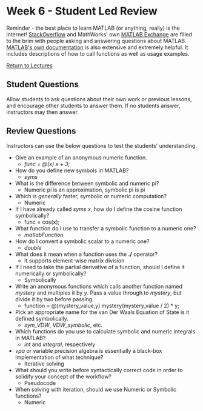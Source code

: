 # Week 6 - Student Led Review
Reminder - the best place to learn MATLAB (or anything, really) is the internet! [StackOverflow](https://stackoverflow.com) and MathWorks' own [MATLAB Exchange](https://www.mathworks.com/matlabcentral/)
are filled to the brim with people asking and answering questions about MATLAB. [MATLAB's own documentation](https://www.mathworks.com/help/matlab/) is also extensive and extremely helpful.
It includes descriptions of how to call functions as well as usage examples.

[Return to Lectures](https://jacksonburns.github.io/MATLAB-Start-to-Finish/Lectures/Lectures-Landing-Page)

## Student Questions
Allow students to ask questions about their own work or previous lessons, and encourage other students to answer them. If no students answer, instructors
may then answer.

## Review Questions
Instructors can use the below questions to test the students' understanding.

- Give an example of an anonymous numeric function.
	- *func = @(x) x + 3;*
- How do you define new symbols in MATLAB?
	- *syms*
- What is the difference between symbolic and numeric pi?
	- Numeric pi is an approximation, symbolic pi is pi
- Which is *generally* faster, symbolic or numeric computation?
	- Numeric
- If I have already called *syms x*, how do I define the cosine function symbolically?
	- func = cos(x);
- What function do I use to transfer a symbolic function to a numeric one?
	- *matlabFunction*
- How do I convert a symbolic scalar to a numeric one?
	- *double*
- What does it mean when a function uses the **./** operator?
	- It supports element-wise matrix division
- If I need to take the partial derivative of a function, should I define it numerically or symbolically?
	- Symbolically
- Write an anonymous functions which calls another function named *mystery* and multiples it by *y*. Pass a value through to *mystery*, but divide it by two before passing.
	- function = @(mystery_value,y) mystery(mystery_value / 2) * y;
- Pick an appropriate name for the van Der Waals Equation of State is it defined symbolically.
	- *sym_VDW*, *VDW_symbolic*, etc.
- Which functions do you use to calculate symbolic and numeric integrals in MATLAB?
	- *int* and *integral*, respectively
- *vpa* or variable precision algebra is essentially a black-box implementation of what technique?
	- Iterative solving
- What should you write before syntactically correct code in order to solidify your concept of the workflow?
	- Pseudocode
- When solving with iteration, should we use Numeric or Symbolic functions?
	- Numeric

